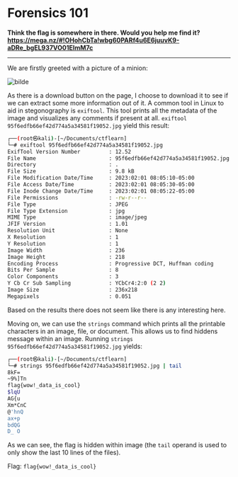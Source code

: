 # Forensics 101

**Think the flag is somewhere in there. Would you help me find it? https://mega.nz/#!OHohCbTa!wbg60PARf4u6E6juuvK9-aDRe_bgEL937VO01EImM7c**

---

We are firstly greeted with a picture of a minion:

![bilde](https://user-images.githubusercontent.com/70077872/216267508-42c9f8ea-9e50-442d-b0d2-38a02a8ebfb3.png)

As there is a download button on the page, I choose to download it to see if we can extract some more information out of it. A common tool in Linux to aid in stegonography is `exiftool`. This tool prints all the metadata of the image and visualizes any comments if present at all. `exiftool 95f6edfb66ef42d774a5a34581f19052.jpg` yield this result:

```bash
┌──(root㉿kali)-[~/Documents/ctflearn]
└─# exiftool 95f6edfb66ef42d774a5a34581f19052.jpg 
ExifTool Version Number         : 12.52
File Name                       : 95f6edfb66ef42d774a5a34581f19052.jpg
Directory                       : .
File Size                       : 9.8 kB
File Modification Date/Time     : 2023:02:01 08:05:10-05:00
File Access Date/Time           : 2023:02:01 08:05:30-05:00
File Inode Change Date/Time     : 2023:02:01 08:05:22-05:00
File Permissions                : -rw-r--r--
File Type                       : JPEG
File Type Extension             : jpg
MIME Type                       : image/jpeg
JFIF Version                    : 1.01
Resolution Unit                 : None
X Resolution                    : 1
Y Resolution                    : 1
Image Width                     : 236
Image Height                    : 218
Encoding Process                : Progressive DCT, Huffman coding
Bits Per Sample                 : 8
Color Components                : 3
Y Cb Cr Sub Sampling            : YCbCr4:2:0 (2 2)
Image Size                      : 236x218
Megapixels                      : 0.051
```

Based on the results there does not seem like there is any interesting here.

Moving on, we can use the `strings` command which prints all the printable characters in an image, file, or document. This allows us to find hiddens message within an image. Running `strings 95f6edfb66ef42d774a5a34581f19052.jpg` yields:

```bash
┌──(root㉿kali)-[~/Documents/ctflearn]
└─# strings 95f6edfb66ef42d774a5a34581f19052.jpg | tail     
8kF=
~9%]Tn
flag{wow!_data_is_cool}
$lqU
AG{u
Xm*CnC
@'hnQ
ax+p
bdQG
D_ O
```

As we can see, the flag is hidden within image (the `tail` operand is used to only show the last 10 lines of the files).

Flag: `flag{wow!_data_is_cool}`
